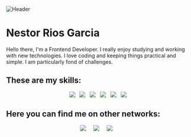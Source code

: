 ![Header](https://media.licdn.com/dms/image/D4D16AQFeIIpxSrGXHQ/profile-displaybackgroundimage-shrink_350_1400/0/1693325820784?e=1710374400&v=beta&t=kd7FrgryQe3k8g0T05_41U9bCmhnMsoCY5PBXtPWy3E)
# Nestor Rios Garcia
Hello there, I'm a Frontend Developer. I really enjoy studying and working with new technologies. I love coding and keeping things practical and simple. I am particularly fond of challenges.

## These are my skills:

<p  align='center'>
  <img src="https://img.shields.io/badge/html5%20-%23e34f26.svg?&style=for-the-badge&logo=html5&logoColor=white" />&nbsp;&nbsp;
  <img src="https://img.shields.io/badge/css3%20-%231572B6.svg?&style=for-the-badge&logo=css3&logoColor=white" />&nbsp;&nbsp;
  <img src="https://img.shields.io/badge/javascript%20-%23F7DF1E.svg?&style=for-the-badge&logo=javascript&logoColor=white" />&nbsp;&nbsp;
  <img src="https://img.shields.io/badge/sass%20-%23cc6699.svg?&style=for-the-badge&logo=sass&logoColor=white" />&nbsp;&nbsp;
  <img src="https://img.shields.io/badge/git%20-%23F05133.svg?&style=for-the-badge&logo=git&logoColor=white" />&nbsp;&nbsp;
  <img src="https://img.shields.io/badge/github%20-%23000.svg?&style=for-the-badge&logo=github&logoColor=white" />&nbsp;&nbsp;
</p>

## Here you can find me on other networks:
<p align='center'>
  <a href="https://twitter.com/nestorrig"><img src="https://img.shields.io/badge/twitter-%231DA1F2.svg?&style=for-the-badge&logo=twitter&logoColor=white" /></a>&nbsp;&nbsp;&nbsp;&nbsp;
  <a href="https://www.linkedin.com/in/nestorrig"><img src="https://img.shields.io/badge/linkedin-%230077B5.svg?&style=for-the-badge&logo=linkedin&logoColor=white" /></a>&nbsp;&nbsp;&nbsp;&nbsp;
  <a href="mailto:nestorrigs@gmail.com?subject=Te%20vi%20en%20github"><img src="https://img.shields.io/badge/gmail-%23D14836.svg?&style=for-the-badge&logo=gmail&logoColor=white" /></a>&nbsp;&nbsp;&nbsp;&nbsp;
  
</p>
